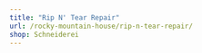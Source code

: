 ```yaml
---
title: "Rip N' Tear Repair"
url: /rocky-mountain-house/rip-n-tear-repair/
shop: Schneiderei
---
```

